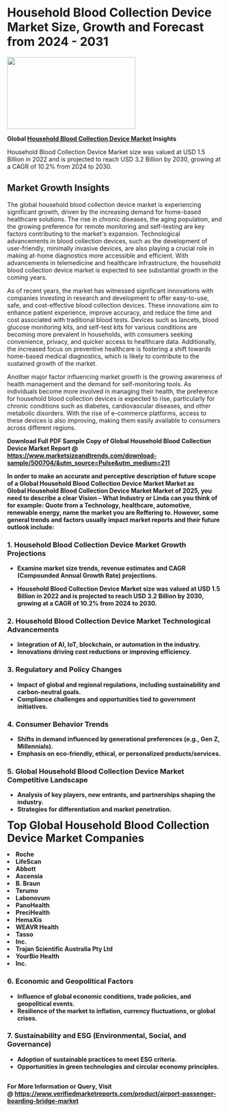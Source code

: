 <H1>Household Blood Collection Device Market Size, Growth and Forecast from 2024 - 2031</H1><img class="aligncenter size-medium wp-image-584254" src="https://thirdeyenews.in/wp-content/uploads/2024/09/Global-Market-Research-300x168.jpeg" alt="" width="300" height="168" /><p><strong>Global&nbsp;<a href="https://www.marketsizeandtrends.com/download-sample/500704/&amp;utm_source=Pulse&amp;utm_medium=211">Household Blood Collection Device Market</a> Insights</strong></p><p>Household Blood Collection Device Market size was valued at USD 1.5 Billion in 2022 and is projected to reach USD 3.2 Billion by 2030, growing at a CAGR of 10.2% from 2024 to 2030.</p><p><h2>Market Growth Insights</h2> <p>The global household blood collection device market is experiencing significant growth, driven by the increasing demand for home-based healthcare solutions. The rise in chronic diseases, the aging population, and the growing preference for remote monitoring and self-testing are key factors contributing to the market's expansion. Technological advancements in blood collection devices, such as the development of user-friendly, minimally invasive devices, are also playing a crucial role in making at-home diagnostics more accessible and efficient. With advancements in telemedicine and healthcare infrastructure, the household blood collection device market is expected to see substantial growth in the coming years.</p> <p><strong></strong></p> <p>As of recent years, the market has witnessed significant innovations with companies investing in research and development to offer easy-to-use, safe, and cost-effective blood collection devices. These innovations aim to enhance patient experience, improve accuracy, and reduce the time and cost associated with traditional blood tests. Devices such as lancets, blood glucose monitoring kits, and self-test kits for various conditions are becoming more prevalent in households, with consumers seeking convenience, privacy, and quicker access to healthcare data. Additionally, the increased focus on preventive healthcare is fostering a shift towards home-based medical diagnostics, which is likely to contribute to the sustained growth of the market.</p> <p>Another major factor influencing market growth is the growing awareness of health management and the demand for self-monitoring tools. As individuals become more involved in managing their health, the preference for household blood collection devices is expected to rise, particularly for chronic conditions such as diabetes, cardiovascular diseases, and other metabolic disorders. With the rise of e-commerce platforms, access to these devices is also improving, making them easily available to consumers across different regions.</p> <p><strong></p><p><span class=""><strong>Download Full PDF Sample Copy of Global Household Blood Collection Device Market Report</strong> @ <a href="https://www.marketsizeandtrends.com/download-sample/500704/&amp;utm_source=Pulse&amp;utm_medium=211" target="_blank">https://www.marketsizeandtrends.com/download-sample/500704/&amp;utm_source=Pulse&amp;utm_medium=211</a></span></p><p>In order to make an accurate and perceptive description of future scope of a Global&nbsp;Household Blood Collection Device Market Market as Global&nbsp;Household Blood Collection Device Market Market of 2025, you need to describe a clear Vision &ndash; What Industry or Linda can you think of for example: Quote from a Technology, healthcare, automotive, renewable energy, name the market you are Reffering to. However, some general trends and factors usually impact market reports and their future outlook include:</p><h3>1.&nbsp;<strong>Household Blood Collection Device Market Growth Projections</strong></h3><ul><li>Examine market size trends, revenue estimates and CAGR (Compounded Annual Growth Rate) projections.</li><li><p>Household Blood Collection Device Market size was valued at USD 1.5 Billion in 2022 and is projected to reach USD 3.2 Billion by 2030, growing at a CAGR of 10.2% from 2024 to 2030.</p></li></ul><h3>2.&nbsp;<strong>Household Blood Collection Device Market Technological Advancements</strong></h3><ul><li>Integration of AI, IoT, blockchain, or automation in the industry.</li><li>Innovations driving cost reductions or improving efficiency.</li></ul><h3>3.&nbsp;<strong>Regulatory and Policy Changes</strong></h3><ul><li>Impact of global and regional regulations, including sustainability and carbon-neutral goals.</li><li>Compliance challenges and opportunities tied to government initiatives.</li></ul><h3>4.&nbsp;<strong>Consumer Behavior Trends</strong></h3><ul><li>Shifts in demand influenced by generational preferences (e.g., Gen Z, Millennials).</li><li>Emphasis on eco-friendly, ethical, or personalized products/services.</li></ul><h3>5.&nbsp;<strong>Global Household Blood Collection Device Market Competitive Landscape</strong></h3><ul><li>Analysis of key players, new entrants, and partnerships shaping the industry.</li><li>Strategies for differentiation and market penetration.</li></ul><p data-pm-slice="1 1 []"><span style="color: inherit; font-family: inherit; font-size: 25px;">Top Global Household Blood Collection Device Market Companies</span></p><div class="" data-test-id=""><p><li>Roche</li><li> LifeScan</li><li> Abbott</li><li> Ascensia</li><li> B. Braun</li><li> Terumo</li><li> Labonovum</li><li> PanoHealth</li><li> PreciHealth</li><li> HemaXis</li><li> WEAVR Health</li><li> Tasso</li><li> Inc.</li><li> Trajan Scientific Australia Pty Ltd</li><li> YourBio Health</li><li> Inc.</li></p></div><h3>6.&nbsp;<strong>Economic and Geopolitical Factors</strong></h3><ul><li>Influence of global economic conditions, trade policies, and geopolitical events.</li><li>Resilience of the market to inflation, currency fluctuations, or global crises.</li></ul><h3>7.&nbsp;<strong>Sustainability and ESG (Environmental, Social, and Governance)</strong></h3><ul><li>Adoption of sustainable practices to meet ESG criteria.</li><li>Opportunities in green technologies and circular economy principles.</li></ul><h2><strong style="font-size: 14px;">For More Information or Query, Visit @&nbsp;</strong><a style="background-color: #ffffff; font-size: 14px;" href="https://www.marketsizeandtrends.com/report/household-blood-collection-device-market/" target="_blank">https://www.verifiedmarketreports.com/product/airport-passenger-boarding-bridge-market</a></h2>
